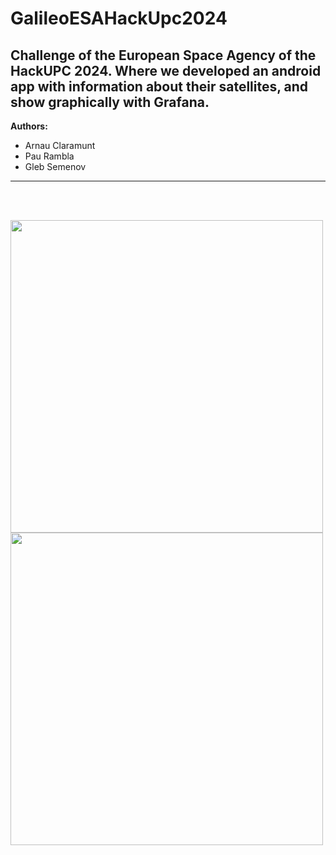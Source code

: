 # GalileoESAHackUpc2024
Challenge of the European Space Agency of the HackUPC 2024. Where we developed an android app with information about their satellites, and show graphically with Grafana.
---
**Authors:**
- Arnau Claramunt
- Pau Rambla
- Gleb Semenov
---
<br>
<br>
<p float="left">
  <img src="https://github.com/ArnauCS03/GalileoESAHackUpc2024/assets/95536223/f3cedaef-2fe2-4415-8418-ea24fe2268da" width="500" height="500" />
  <img src="https://github.com/ArnauCS03/GalileoESAHackUpc2024/assets/95536223/944b9d8a-b801-44ec-a7f1-0b80780c318f" width="500" height="500" />
</p>
